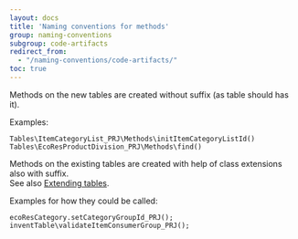 ```yaml
---
layout: docs
title: 'Naming conventions for methods'
group: naming-conventions
subgroup: code-artifacts
redirect_from:
  - "/naming-conventions/code-artifacts/"
toc: true
---
```


Methods on the new tables are created without suffix (as table should has it).<br/>

Examples:

```
Tables\ItemCategoryList_PRJ\Methods\initItemCategoryListId()
Tables\EcoResProductDivision_PRJ\Methods\find()
```


Methods on the existing tables are created with help of class extensions also with suffix.<br/>
See also [Extending tables](/application-objects/tables/#extending-the-tables).

Examples for how they could be called:

```
ecoResCategory.setCategoryGroupId_PRJ();
inventTable\validateItemConsumerGroup_PRJ();
```
